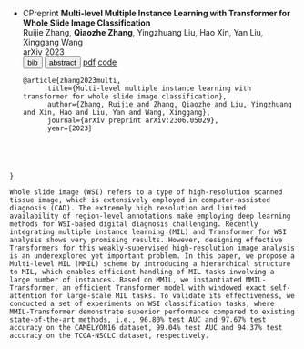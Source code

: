 <!-- -->
- <span class="badge">C</span><span class="badge">Preprint</span> **Multi-level Multiple Instance Learning with Transformer for Whole Slide Image Classification** <br>
  Ruijie Zhang, <span class="underline"><b>Qiaozhe Zhang</b></span>, Yingzhuang Liu, Hao Xin, Yan Liu, Xinggang Wang <br>
  arXiv 2023 <br>
  <div class="newbadges" id="tabs" data-open="">
  <button class="newbadge green"  type="button" data-tab="bib">bib</button>
  <button class="newbadge orange" type="button" data-tab="abstract">abstract</button>
  <a class="newbadge blue" href="https://arxiv.org/pdf/2306.05029" target="_blank" rel="noopener">pdf</a>
  <a class="newbadge red"  href="https://github.com/hustvl/MMIL-Transformer/tree/main" target="_blank" rel="noopener">code</a>
  </div>
  <div id="bib" class="bibbox" markdown="1"><pre><code class="language-bibtex">@article{zhang2023multi,
        title={Multi-level multiple instance learning with transformer for whole slide image classification},
        author={Zhang, Ruijie and Zhang, Qiaozhe and Liu, Yingzhuang and Xin, Hao and Liu, Yan and Wang, Xinggang},
        journal={arXiv preprint arXiv:2306.05029},
        year={2023}
}</code></pre></div>
  <div id="abstract" class="bibbox" markdown="1"><pre><code class="language-bibtex">Whole slide image (WSI) refers to a type of high-resolution scanned tissue image, which is extensively employed in computer-assisted diagnosis (CAD). The extremely high resolution and limited availability of region-level annotations make employing deep learning methods for WSI-based digital diagnosis challenging. Recently integrating multiple instance learning (MIL) and Transformer for WSI analysis shows very promising results. However, designing effective Transformers for this weakly-supervised high-resolution image analysis is an underexplored yet important problem. In this paper, we propose a Multi-level MIL (MMIL) scheme by introducing a hierarchical structure to MIL, which enables efficient handling of MIL tasks involving a large number of instances. Based on MMIL, we instantiated MMIL-Transformer, an efficient Transformer model with windowed exact self-attention for large-scale MIL tasks. To validate its effectiveness, we conducted a set of experiments on WSI classification tasks, where MMIL-Transformer demonstrate superior performance compared to existing state-of-the-art methods, i.e., 96.80% test AUC and 97.67% test accuracy on the CAMELYON16 dataset, 99.04% test AUC and 94.37% test accuracy on the TCGA-NSCLC dataset, respectively.</code></pre></div>
